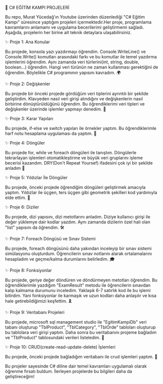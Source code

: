 🚀 C# EĞİTİM KAMPI PROJELERİ

Bu repo, Murat Yücedağ'ın Youtube üzerinden düzenlediği "C# Eğitim Kampı" süresince yaptığım projeleri içermektedir.Her proje, programlama kavramlarını anlamamı ve uygulama becerilerimi geliştirmemi sağladı. Aşağıda, projelerin her birine ait teknik detaylara ulaşabilirsiniz.

✨ Proje 1: Ana Konular

Bu projede, konsola yazı yazdırmayı öğrendim. Console.WriteLine() ve Console.Write() komutları arasındaki farkı ve bu komutlar ile temel yazdırma işlemlerini öğrendim. Aynı zamanda veri türlerini(int, string, double, boolean...) öğrendim. Hangi veri türünün ne zaman kullanması gerektiğini de öğrendim. Böylelikle C# programının yapısını kavradım. 🌍

✨ Proje 2: Değişkenler

Bu projede bir önceki projede gördüğüm veri tiplerini ayrıntılı bir şekilde geliştirdim. Klavyeden nasıl veri girişi alındığını ve değişkenlerin nasıl birbirine dönüştürüldüğünü öğrendim. Bu öğrendiklerimi veri tipleri ve değişkenler üzerinde işlemler yapmayı denedim. 🔢

✨ Proje 3: Karar Yapıları

Bu projede, if-else ve switch yapıları ile örnekler yaptım. Bu öğrendiklerimle harf notu hesaplama uygulaması da yaptım. 🧩

✨ Proje 4: Döngüler

Bu projede for, while ve foreach döngüleri ile tanıştım. Döngülerle tekrarlayan işlemleri otomatikleştirme ve büyük veri gruplarını işleme becerisi kazandım. DRY(Don't Repeat Yoursef) ifadesini çok iyi bir şekilde anladım  🔄

✨ Proje 5: Yıldızlar İle Döngüler

Bu projede, önceki projede öğrendiğim döngüleri geliştirmek amacıyla yaptım. Yıldızlar ile üçgen, ters üçgen gibi geometrik şekilleri kod yardımıyla elde ettim. 🔄

✨ Proje 6: Diziler

Bu projede, dizi yapısını, dizi metotlarını anladım. Diziye kullanıcı girişi ile değer yüklemye dair kodlar yazdım. Aynı zamanda dizilerin özel hali olan "list" yapısını da öğrendim. 🛠️

✨ Proje 7: Foreach Döngüsü ve Sınav Sistemi

Bu projede, foreach döngüsünü daha yakından inceleyip bir sınav sistemi simülasyonu oluşturdum. Öğrencilerin sınav notlarını alarak ortalamalarını hesapladım ve geçme/kalma durumlarını belirledim. 🎓

✨ Proje 8: Fonksiyonlar

Bu projede, geriye değer döndüren ve döndürmeyen metotları öğrendim. Bu öğrendiklerimle yazdığım "ExamResult" metodu ile öğrencilerin sınavdan kalıp kalmama durumunu inceledim. Yaklaşık 6-7 satırlık kod ile bu işlemi bitirdim. Yani fonksiyonlar ile karmaşık ve uzun kodları daha anlaşılır ve kısa hale getirebildiğimizi keşfettim. 🎗️

✨ Proje 9: Veritabanı Projeleri

Bu projede, microsoft sql management studio ile "EgitimKampiDb" veri tabanı oluşturup "TblProduct", "TblCategory", "TblOrde" tabloları oluşturup bu tablolara veri girişi yaptım. Daha sonra bu veritabanını projeme bağladım ve "TblProduct" tablosundaki verileri listeledim. 🔢

✨ Proje 10: CRUD(create-read-update-delete) İşlemleri

Bu projede, önceki projede bağladığım veritabanı ile crud işlemleri yaptım. 🧩

Bu projeler sayesinde C# diline dair temel kavramları uygulamalı olarak öğrenme fırsatı buldum. İlerleyen projelerde bu bilgileri daha da geliştireceğim!
